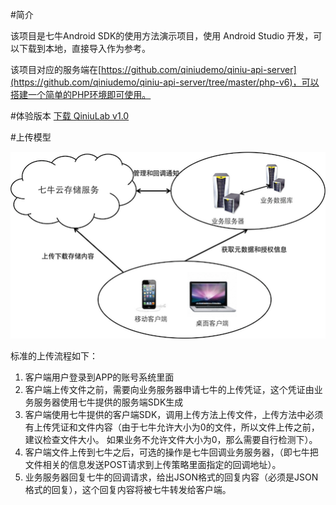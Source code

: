 #简介

该项目是七牛Android SDK的使用方法演示项目，使用 Android Studio 开发，可以下载到本地，直接导入作为参考。

该项目对应的服务端在[https://github.com/qiniudemo/qiniu-api-server](https://github.com/qiniudemo/qiniu-api-server/tree/master/php-v6)，可以搭建一个简单的PHP环境即可使用。

#体验版本
[下载 QiniuLab v1.0](http://devtools.qiniu.com/qiniulab-v1.0.apk)

#上传模型

![上传模型](programming-model.png)

标准的上传流程如下：

1. 客户端用户登录到APP的账号系统里面
2. 客户端上传文件之前，需要向业务服务器申请七牛的上传凭证，这个凭证由业务服务器使用七牛提供的服务端SDK生成
3. 客户端使用七牛提供的客户端SDK，调用上传方法上传文件，上传方法中必须有上传凭证和文件内容（由于七牛允许大小为0的文件，所以文件上传之前，建议检查文件大小。
如果业务不允许文件大小为0，那么需要自行检测下）。
4. 客户端文件上传到七牛之后，可选的操作是七牛回调业务服务器，（即七牛把文件相关的信息发送POST请求到上传策略里面指定的回调地址）。
5. 业务服务器回复七牛的回调请求，给出JSON格式的回复内容（必须是JSON格式的回复），这个回复内容将被七牛转发给客户端。
